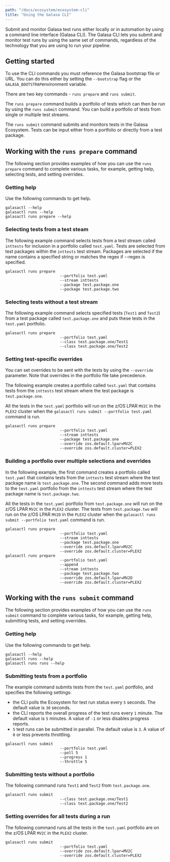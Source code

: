 ```yaml
---
path: "/docs/ecosystem/ecosystem-cli"
title: "Using the Galasa CLI"
---
```


Submit and monitor Galasa test runs either locally or in automation by using a command line interface (Galasa CLI). The Galasa CLI lets you submit and monitor test runs by using the same set of commands, regardless of the technology that you are using to run your pipeline. 

## Getting started 

To use the CLI commands you must reference the Galasa bootstrap file or URL. You can do this either by setting the `--bootstrap` flag or the `GALASA_BOOTSTRAP`environment variable.

There are two key commands - `runs prepare` and `runs submit`.

The `runs prepare` command builds a portfolio of tests which can then be run by using the `runs submit` command. You can build a portfolio of tests from single or multiple test streams. 

The `runs submit` command submits and monitors tests in the Galasa Ecosystem.  Tests can be input either from a portfolio or directly from a test package. 

## Working with the `runs prepare` command

The following section provides examples of how you can use the `runs prepare` command to complete various tasks, for example, getting help, selecting tests, and setting overrides.

### Getting help

Use the following commands to get help.

```
galasactl --help
galasactl runs --help
galasactl runs prepare --help
```

### Selecting tests from a test steam

The following example command selects tests from a test stream called `inttests` for inclusion in a portfolio called `test.yaml`. Tests are selected from test packages within the `inttests` test stream. Packages are selected if the name contains a specified string or matches the regex if --regex is specified.  

```
galasactl runs prepare
                        --portfolio test.yaml
                        --stream inttests
                        --package test.package.one
                        --package test.package.two
```

### Selecting tests without a test stream

The following example command selects specified tests (`Test1` and `Test2`) from a test package called `test.package.one` and puts these tests in the `test.yaml` portfolio.   

```
galasactl runs prepare
                        --portfolio test.yaml
                        --class test.package.one/Test1
                        --class test.package.one/Test2
```

### Setting test-specific overrides

You can set overrides to be sent with the tests by using the `--override` parameter. Note that overrides in the portfolio file take precedence.

The following example creates a portfolio called `test.yaml` that contains tests from the `inttests` test stream where the test package is `test.package.one`.

All the tests in the `test.yaml` portfolio will run on the z/OS LPAR `MV2C` in the `PLEX2` cluster when the `galasactl runs submit --portfolio test.yaml` command is run.

```
galasactl runs prepare
                        --portfolio test.yaml
                        --stream inttests
                        --package test.package.one
                        --override zos.default.lpar=MV2C
                        --override zos.default.cluster=PLEX2
```

### Building a portfolio over multiple selections and overrides

In the following example, the first command creates a portfolio called `test.yaml` that contains tests from the `inttests` test stream where the test package name is `test.package.one`. The second command adds more tests to the `test.yaml` portfolio from the `inttests` test stream where the test package name is `test.package.two`. 

All the tests in the `test.yaml` portfolio from `test.package.one` will run on the z/OS LPAR `MV2C` in the `PLEX2` cluster. The tests from `test.package.two` will run on the z/OS LPAR `MV2D` in the `PLEX2` cluster when the `galasactl runs submit --portfolio test.yaml` command is run.

```
galasactl runs prepare 
                        --portfolio test.yaml
                        --stream inttests
                        --package test.package.one
                        --override zos.default.lpar=MV2C
                        --override zos.default.cluster=PLEX2
galasactl runs prepare
                        --portfolio test.yaml
                        --append
                        --stream inttests
                        --package test.package.two
                        --override zos.default.lpar=MV2D
                        --override zos.default.cluster=PLEX2
```

## Working with the `runs submit` command

The following section provides examples of how you can use the `runs submit` command to complete various tasks, for example, getting help, submitting tests, and setting overrides.

### Getting help

Use the following commands to get help.

```
galasactl --help
galasactl runs --help
galasactl runs runs --help
```

### Submitting tests from a portfolio

The example command submits tests from the `test.yaml` portfolio, and specifies the following settings: 
- the CLI polls the Ecosystem for test run status every `5` seconds. The default value is `30` seconds. 
- the CLI reports the overall progress of the test runs every `1` minute. The default value is `5` minutes. A value of  `-1` or less disables progress reports.
- `5` test runs can be submitted in parallel. The default value is `3`. A value of `0` or less  prevents throttling.

```
galasactl runs submit
                        --portfolio test.yaml
                        --poll 5
                        --progress 1
                        --throttle 5
```

### Submitting tests without a portfolio

The following command runs `Test1` and `Test2` from `test.package.one`. 

```
galasactl runs submit
                        --class test.package.one/Test1
                        --class test.package.one/Test2
```

### Setting overrides for all tests during a run

The following command runs all the tests in the `test.yaml` portfolio are on the z/OS LPAR `MV2C` in the `PLEX2` cluster.

```
galasactl runs submit
                        --portfolio test.yaml
                        --override zos.default.lpar=MV2C
                        --override zos.default.cluster=PLEX2
```







